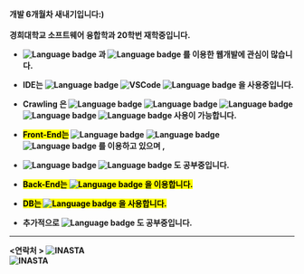 
<b>개발 6개월차 새내기입니다<b>:) <br>  
경희대학교 소프트웨어 융합학과 20학번 재학중입니다.</b> <br>
  * ![Language badge](https://img.shields.io/badge/-WebCrawling-black?style=for-the-badge) <b>과<b> ![Language badge](https://img.shields.io/badge/-Flask-black?style=for-the-badge&logo=Flask) <b>를 이용한 웹개발에 관심이 많습니다. 
  * <b>IDE는</b> ![Language badge](https://img.shields.io/badge/-Jupyter-gray?style=for-the-badge&logo=jupyter) ![VSCode](https://img.shields.io/badge/Visual_Studio_Code-007acc?style=for-the-badge&logo=visual%20studio%20code&logoColor=fff&link=https://code.visualstudio.com/) ![Language badge](https://img.shields.io/badge/-pycharm-black?style=for-the-badge&logo=pycharm) 을 사용중입니다. 
  
  * Crawling 은 ![Language badge](https://img.shields.io/badge/-Scrapy-8E1C04) ![Language badge](https://img.shields.io/badge/-Bs4-white) ![Language badge](https://img.shields.io/badge/-Selenium-00C300) ![Language badge](https://img.shields.io/badge/-HeadlessChrome-f60d1a) ![Language badge](https://img.shields.io/badge/-PhantomJs-00ADD8) 사용이 가능합니다.
  * <mark><b>Front-End는</b></mark> ![Language badge](https://img.shields.io/badge/-HTML5-black?style=for-the-badge&logo=HTML5) ![Language badge](https://img.shields.io/badge/-CSS3-black?style=for-the-badge&logo=css3) ![Language badge](https://img.shields.io/badge/-JavaScript-black?style=for-the-badge&logo=javascript) 를 이용하고 있으며 ,  
  * ![Language badge](https://img.shields.io/badge/-vue.js-black?style=for-the-badge&logo=vue.js) ![Language badge](https://img.shields.io/badge/-jQiery-black?style=for-the-badge&logo=jQuery) 도 공부중입니다. 
  * <mark><b>Back-End는</b><mark> ![Language badge](https://img.shields.io/badge/-Python-black?style=for-the-badge&logo=python) 을 이용합니다. 
  * <mark><b>DB는</b><mark> ![Language badge](https://img.shields.io/badge/-MySQL-black?style=for-the-badge&logo=MySQL) 을 사용합니다.
  * 추가적으로 ![Language badge](https://img.shields.io/badge/-MongoDB-black?style=for-the-badge&logo=MongoDB) 도 공부중입니다. 

* * * 
  <b>&lt;연락처 &gt;<b> 
  ![INASTA](https://img.shields.io/badge/Instagram-ydwsang-beige?style=for-the-badge&logo=instagram&link=https://www.instagram.com/yd_w_sang/)   
  ![INASTA](https://img.shields.io/badge/Kakaotalk-hi1317-FFF000?style=for-the-badge&logo=kakao&link=https://www.instagram.com/yd_w_sang/)
